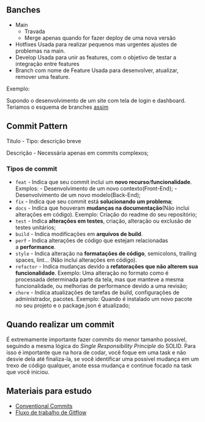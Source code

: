 ## Banches

- Main 
	- Travada
	- Merge apenas quando for fazer deploy de uma nova versão
- Hotfixes
	Usada para realizar pequenos mas urgentes ajustes de problemas na main.
- Develop
	Usada para unir as features, com o objetivo de testar a integração entre features
- Branch com nome de Feature
	Usada para desenvolver, atualizar, remover uma feature.

Exemplo: 

Supondo o desenvolvimento de um site com tela de login e dashboard. Teriamos o esquema de branches [assim](https://www.figma.com/file/EacWUSe7dVVknmfhp5lVya/Untitled?type=whiteboard&node-id=0%3A1&t=7oKZFGHvWBucZCDT-1)

## Commit Pattern

Titulo - Tipo: descrição breve

Descrição - Necessária apenas em commits complexos;

### Tipos de commit

- `feat` - Indica que seu commit inclui um **novo recurso**/**funcionalidade**.
	Exmplos: 
		- Desenvolvimento de um novo contexto(Front-End);
		- Desenvolvimento de um novo modelo(Back-End);
- `fix` - Indica que seu commit está **solucionando um problema**;
- `docs` - Indica que houveram **mudanças na documentação**(Não inclui alterações em código).
	Exemplo: Criação do readme do seu repositório;
- `test` - Indica **alterações em testes**, criação, alteração ou exclusão de testes unitários;
- `build` - Indica modificações em **arquivos de build**.
- `perf` - Indica alterações de código que estejam relacionadas a **performance**.
- `style` - Indica alteração na **formatações de código**, semicolons, trailing spaces, lint... (Não inclui alterações em código).
- `refactor` - Indica mudanças devido a **refatorações que não alterem sua funcionalidade**.
	Exemplo: Uma alteração no formato como é processada determinada parte da tela, mas que manteve a mesma funcionalidade, ou melhorias de performance devido a uma revisão;
- `chore` - Indica atualizações de tarefas de build, configurações de administrador, pacotes.
	Exemplo: Quando é instalado um novo pacote no seu projeto e o package.json é atualizado;

## Quando realizar um commit

É extremamente importante fazer commits do menor tamanho possivel, seguindo a mesma lógica do _Single Responsibility Principle_ do SOLID. Para isso é importante que na hora de codar, você foque em uma task e não desvie dela até finaliza-la, se você identificar uma possivel mudança em um trexo de código qualquer, anote essa mudança e continue focado na task que você iniciou.

## Materiais para estudo

- [Conventional Commits](https://www.conventionalcommits.org/pt-br/v1.0.0/)
- [Fluxo de trabalho de Gitflow](https://www.atlassian.com/br/git/tutorials/comparing-workflows/gitflow-workflow)
